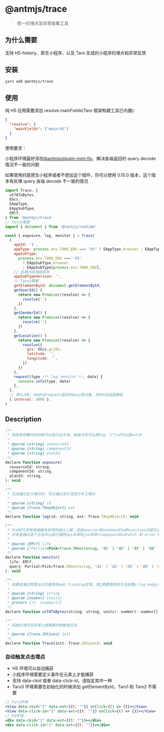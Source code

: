 # @antmjs/trace

> 统一的埋点及异常收集工具

## 为什么需要

支持 H5-history、原生小程序、以及 Taro 生成的小程序的埋点和异常反馈

## 安装

```bash
yarn add @antmjs/trace
```

## 使用

纯 H5 应用需要添加 resolve.mainFields(Taro 框架构建工具已内置):

```json
{
  "resolve": {
    "mainFields": ["main:h5"]
  }
}
```

使用要求：

小程序环境最好添加[@antmjs/plugin-mini-fix](https://www.npmjs.com/package/@antmjs/plugin-mini-fix)，解决各端返回的 query decode 情况不一致的问题

如果使用的是原生小程序或者不想加这个插件，你可以使用 0.10.0 版本，这个版本有处理 query 各端 decode 不一致的情况

```js
import Trace, {
  utf8ToBytes,
  EGcs,
  EAppType,
  EAppSubType,
  EMlf,
} from '@antmjs/trace'
// Taro3需要
import { document } from '@tarojs/runtime'

const { exposure, log, monitor } = Trace(
  {
    appId: '1',
    appType: process.env.TARO_ENV === 'h5' ? EAppType.browser : EAppType.mini,
    appSubType:
      process.env.TARO_ENV === 'h5'
        ? EAppSubType.browser
        : EAppSubType[process.env.TARO_ENV],
    // 应用内应用版本号
    appSubTypeVersion: '',
    // Taro3需要
    getElementById: document.getElementById,
    getUserId() {
      return new Promise((resolve) => {
        resolve('')
      })
    },
    getGenderId() {
      return new Promise((resolve) => {
        resolve('')
      })
    },
    getLocation() {
      return new Promise((resolve) => {
        resolve({
          gcs: EGcs.gcj02,
          latitude: '',
          longitude: '',
        })
      })
    },
    request(type /** log｜monitor */, data) {
      console.info(type, data)
    },
  },
  // 默认为0。为0的话request返回的data是对象，非0的话返回数组
  { interval: 3000 },
)
```

## Description

```js
/**
 * 投放系统曝光的时候可以执行此方法，投放点击可以用log，三个id可以放ext内
 *
 * @param {string} resourceId
 * @param {string} componentId
 * @param {string} planId
 */
declare function exposure(
  resourceId: string,
  componentId: string,
  planId: string,
): void

/**
 * 无法通过定义埋点的，可以通过该方法进行手工埋点
 *
 * @param {string} id
 * @param {Trace.TAnyObject} ext
 */
declare function log(id: string, ext: Trace.TAnyObject): void

/**
 * 针对API异常或者脚本异常的统计上报，目前onerror和onUnhandledRejection内部已进行监听
 * 开发者通过这个方法可以自行捕获api异常和jsx异常(componentDidCatch 和 error boundaries)等
 *
 * @param {EMlf} life
 * @param {(Partial<Pick<Trace.IMonitorLog, 'd1' | 'd2' | 'd3' | 'd4' | 'd5'>>)} query
 */
declare function monitor(
  life: EMlf,
  query: Partial<Pick<Trace.IMonitorLog, 'd1' | 'd2' | 'd3' | 'd4' | 'd5'>>,
): void

/**
 * 如果是通过阿里云日志服务的web tracking实现，则需要使用该方法设置x-log-bodyrawsize = utf8ToBytes(JSON.stringify({ __topic__: '', __logs__: [] })).length
 *
 * @param {string} string
 * @param {number} [units]
 * @return {*}  {number[]}
 */
declare function utf8ToBytes(string: string, units?: number): number[]

/**
 * 初始化埋点及异常上报需要的参数或方法
 *
 * @param {Trace.IOtions} init
 */
declare function Trace(init: Trace.IOtions): void
```

### 自动触发点击埋点

- H5 环境可以自动捕获
- 小程序环境需要定义事件在元素上才能捕获
- 支持 data-ckid 或者 data-click-id，请指定其中一种
- Taro3 环境需要在初始化的时候添加 getElementById，Taro1 和 Taro2 不需要

```jsx
// Taro环境
<View data-ckid="1" data-ext={{t: ""}} onClick={() => {}}></View>
<View data-click-id="1" data-ext={{t: ""}} onClick={() => {}}></View>
// h5环境
<div data-ckid="1" data-ext={{t: ""}}></div>
<div data-click-id="1" data-ext={{t: ""}}></div>
```
